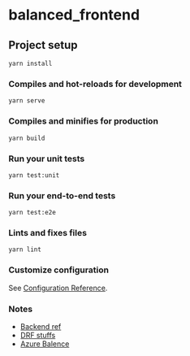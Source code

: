 # balanced_frontend

## Project setup
```
yarn install
```

### Compiles and hot-reloads for development
```
yarn serve
```

### Compiles and minifies for production
```
yarn build
```

### Run your unit tests
```
yarn test:unit
```

### Run your end-to-end tests
```
yarn test:e2e
```

### Lints and fixes files
```
yarn lint
```

### Customize configuration
See [Configuration Reference](https://cli.vuejs.org/config/).
### Notes
- [Backend ref](https://github.com/gothinkster/django-realworld-example-app)
- [DRF stuffs](https://github.com/beda-software/drf-writable-nested)
- [Azure Balence](https://www.microsoftazuresponsorships.com/Balance)